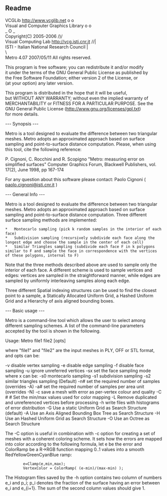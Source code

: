 ## Readme


   VCGLib  http://www.vcglib.net                                         o o     
   Visual and Computer Graphics Library                            o     o   
                                                                  _   O  _   
   Copyright(C) 2005-2006                                           \/)\/    
   Visual Computing Lab  http://vcg.isti.cnr.it                    /\/|      
   ISTI - Italian National Research Council                           |      
                                                                      \      
   Metro 4.07 2007/05/11 
   All rights reserved.                                                      
   
                                                                       
This program is free software; you can redistribute it and/or modify      
it under the terms of the GNU General Public License as published by      
the Free Software Foundation; either version 2 of the License, or         
(at your option) any later version.                                       
                                                                          
This program is distributed in the hope that it will be useful,           
but WITHOUT ANY WARRANTY; without even the implied warranty of            
MERCHANTABILITY or FITNESS FOR A PARTICULAR PURPOSE.  See the             
GNU General Public License (http://www.gnu.org/licenses/gpl.txt)          
for more details.                                                 

--- Synopsis ---

Metro is a tool designed to evaluate the difference between two triangular meshes. 
Metro adopts an approximated approach based on surface sampling and point-to-surface distance computation. 
Please, when using this tool, cite the following reference:


P. Cignoni, C. Rocchini and R. Scopigno
"Metro: measuring error on simplified surfaces"
Computer Graphics Forum, Blackwell Publishers, vol. 17(2), June 1998, pp 167-174


For any question about this software please contact:
Paolo Cignoni ( paolo.cignoni@isti.cnr.it )

--- General Info ---

Metro is a tool designed to evaluate the difference between two triangular meshes. 
Metro adopts an approximated approach based on surface sampling and point-to-surface distance computation. 
Three different surface sampling methods are implemented:

    *   Montecarlo sampling (pick k random samples in the interior of each face)
    *   Subdivision sampling (recursively subdivide each face along the longest edge and choose the sample in the center of each cell)
    *   Similar Triangles sampling (subdivide each face F in k polygons similar to F and sample the face in correspondence with the vertices of these polygons, internal to F)

Note that the three methods described above are used to sample only the interior of each face. 
A different scheme is used to sample vertices and edges: vertices are sampled in the straightforward manner, 
while edges are sampled by uniformly interleaving samples along each edge.

Three different Spatial indexing structures can be used to find the closest point to a sample, a Statically Allocated Uniform Grid, a Hashed Uniform Grid and a Hierarchy of axis aligned bounding boxes.

--- Basic usage ---

Metro is a command-line tool which allows the user to select among different sampling schemes. 
A list of the command-line parameters accepted by the tool is shown in the following.

Usage: Metro file1 file2 [opts]

where "file1" and "file2" are the input meshes in PLY, OFF or STL format, and opts can be:

  -v         disable vertex sampling
  -e         disable edge sampling
  -f         disable face sampling
  -u         ignore unreferred vertices
  -sx        set the face sampling mode
             where x can be:
              -s0  montecarlo sampling
              -s1  subdivision sampling
              -s2  similar triangles sampling (Default)
  -n#        set the required number of samples (overrides -A)
  -a#        set the required number of samples per area unit (overrides -N)
  -c         save a mesh with error as per-vertex colour and quality
  -C # #     Set the min/max values used for color mapping
  -L         Remove duplicated and unreferenced vertices before processing
  -h         write files with histograms of error distribution
  -G         Use a static Uniform Grid as Search Structure (default)
  -A         Use an Axis Aligned Bounding Box Tree as Search Structure
  -H         Use an Hashed Uniform Grid as Search Structure
  -O         Use an Octree as Search Structure
  
  
The -C option is useful in combination with -c option for creating a set of 
meshes with a coherent coloring scheme. 
It sets how the errors are mapped into color according to the following formula, 
let e be the error and ColorRamp be a R->RGB function mapping 0..1 values 
into a smooth RedYellowGreenCyanBlue ramp:

			e=Clamp(e,min,max);
			VertexColor = ColorRamp( (e-min)/(max-min) );

The Histogram files saved by the -h option contains two column of numbers 
e_i and p_i; p_i denotes the fraction of the surface having an error 
between e_i and e_{i+1}. The sum of the second column values should give 1.
